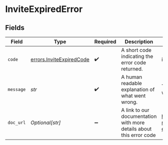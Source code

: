 # InviteExpiredError


## Fields

| Field                                                                | Type                                                                 | Required                                                             | Description                                                          | Example                                                              |
| -------------------------------------------------------------------- | -------------------------------------------------------------------- | -------------------------------------------------------------------- | -------------------------------------------------------------------- | -------------------------------------------------------------------- |
| `code`                                                               | [errors.InviteExpiredCode](../../models/errors/inviteexpiredcode.md) | :heavy_check_mark:                                                   | A short code indicating the error code returned.                     | invite_expired                                                       |
| `message`                                                            | *str*                                                                | :heavy_check_mark:                                                   | A human readable explanation of what went wrong.                     | The requested resource was not found.                                |
| `doc_url`                                                            | *Optional[str]*                                                      | :heavy_minus_sign:                                                   | A link to our documentation with more details about this error code  | https://dub.co/docs/api-reference/errors#invite-expired              |